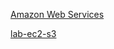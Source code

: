 [Amazon Web Services](https://www.notion.so/Amazon-Web-Services-1c953fb0eb0180d68061f2b0b16bdd01)

[lab-ec2-s3](https://congruous-lantana-d9f.notion.site/Lab-Servidor-EC2-S3-a59f80cc5e1e435e9c7e09842c59526c)
